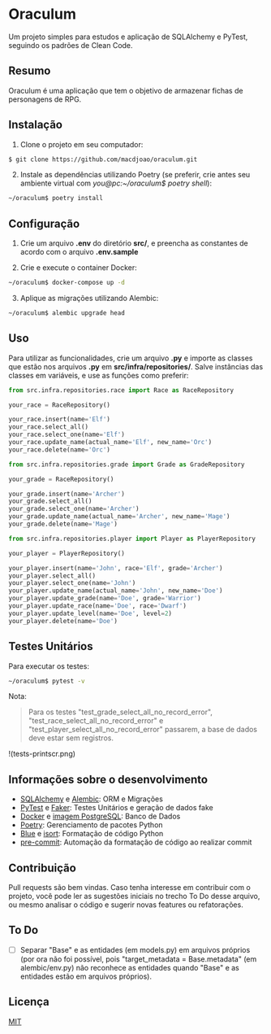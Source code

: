 # Oraculum
Um projeto simples para estudos e aplicação de SQLAlchemy e PyTest, seguindo os padrões de Clean Code.

## Resumo
Oraculum é uma aplicação que tem o objetivo de armazenar fichas de personagens de RPG.

## Instalação
1. Clone o projeto em seu computador:
```sh
$ git clone https://github.com/macdjoao/oraculum.git
```

2. Instale as dependências utilizando Poetry (se preferir, crie antes seu ambiente virtual com *you@pc:~/oraculum$ poetry shell*):
```sh
~/oraculum$ poetry install
```

## Configuração
1. Crie um arquivo **.env** do diretório **src/**, e preencha as constantes de acordo com o arquivo **.env.sample**

2. Crie e execute o container Docker:
```sh
~/oraculum$ docker-compose up -d
```

3. Aplique as migrações utilizando Alembic:
```sh
~/oraculum$ alembic upgrade head
```
## Uso
Para utilizar as funcionalidades, crie um arquivo **.py** e importe as classes que estão nos arquivos **.py** em **src/infra/repositories/**. Salve instâncias das classes em variáveis, e use as funções como preferir:

```python
from src.infra.repositories.race import Race as RaceRepository

your_race = RaceRepository()

your_race.insert(name='Elf')
your_race.select_all()
your_race.select_one(name='Elf')
your_race.update_name(actual_name='Elf', new_name='Orc')
your_race.delete(name='Orc')
```

```python
from src.infra.repositories.grade import Grade as GradeRepository

your_grade = RaceRepository()

your_grade.insert(name='Archer')
your_grade.select_all()
your_grade.select_one(name='Archer')
your_grade.update_name(actual_name='Archer', new_name='Mage')
your_grade.delete(name='Mage')
```

```python
from src.infra.repositories.player import Player as PlayerRepository

your_player = PlayerRepository()

your_player.insert(name='John', race='Elf', grade='Archer')
your_player.select_all()
your_player.select_one(name='John')
your_player.update_name(actual_name='John', new_name='Doe')
your_player.update_grade(name='Doe', grade='Warrior')
your_player.update_race(name='Doe', race='Dwarf')
your_player.update_level(name='Doe', level=2)
your_player.delete(name='Doe')
```

## Testes Unitários
Para executar os testes:

```sh
~/oraculum$ pytest -v
```

Nota:

> Para os testes "test_grade_select_all_no_record_error", "test_race_select_all_no_record_error" e "test_player_select_all_no_record_error" passarem, a base de dados deve estar sem registros.

!(tests-printscr.png)

## Informações sobre o desenvolvimento
- [SQLAlchemy](https://www.sqlalchemy.org/) e [Alembic](https://alembic.sqlalchemy.org/en/latest/): ORM e Migrações
- [PyTest](https://docs.pytest.org/en/7.3.x/) e [Faker](https://faker.readthedocs.io/en/master/): Testes Unitários e geração de dados fake
- [Docker](https://www.docker.com/) e [imagem PostgreSQL](https://hub.docker.com/_/postgres): Banco de Dados
- [Poetry](https://python-poetry.org/): Gerenciamento de pacotes Python
- [Blue](https://blue.readthedocs.io/en/latest/) e [isort](https://pycqa.github.io/isort/): Formatação de código Python
- [pre-commit](https://pre-commit.com/): Automação da formatação de código ao realizar commit

## Contribuição
Pull requests são bem vindas. Caso tenha interesse em contribuir com o projeto, você pode ler as sugestões iniciais no trecho To Do desse arquivo, ou mesmo analisar o código e sugerir novas features ou refatorações.

## To Do
- [ ] Separar "Base" e as entidades (em models.py) em arquivos próprios (por ora não foi possível, pois "target_metadata = Base.metadata" (em alembic/env.py) não reconhece as entidades quando "Base" e as entidades estão em arquivos próprios).

## Licença

[MIT](https://choosealicense.com/licenses/mit/)
